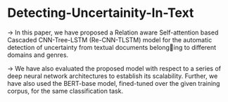# Detecting-Uncertainity-In-Text

-> In this paper, we have proposed a Relation aware Self-attention based Cascaded CNN-Tree-LSTM (Re-CNN-TLSTM) model for the automatic detection of uncertainty from textual documents belonging to different domains and genres.

-> We have also evaluated the proposed model with respect to a series of deep neural network architectures to establish its scalability. Further, we have also used the BERT-base model, fined-tuned over the given training corpus, for the same classification task.
